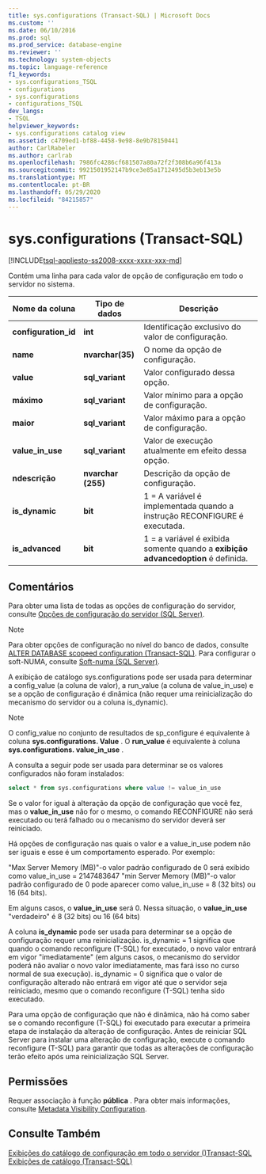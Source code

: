 ```yaml
---
title: sys.configurations (Transact-SQL) | Microsoft Docs
ms.custom: ''
ms.date: 06/10/2016
ms.prod: sql
ms.prod_service: database-engine
ms.reviewer: ''
ms.technology: system-objects
ms.topic: language-reference
f1_keywords:
- sys.configurations_TSQL
- configurations
- sys.configurations
- configurations_TSQL
dev_langs:
- TSQL
helpviewer_keywords:
- sys.configurations catalog view
ms.assetid: c4709ed1-bf88-4458-9e98-8e9b78150441
author: CarlRabeler
ms.author: carlrab
ms.openlocfilehash: 7986fc4286cf681507a80a72f2f308b6a96f413a
ms.sourcegitcommit: 9921501952147b9ce3e85a1712495d5b3eb13e5b
ms.translationtype: MT
ms.contentlocale: pt-BR
ms.lasthandoff: 05/29/2020
ms.locfileid: "84215857"
---
```

# <a name="sysconfigurations-transact-sql"></a>sys.configurations (Transact-SQL)
[!INCLUDE[tsql-appliesto-ss2008-xxxx-xxxx-xxx-md](../../includes/tsql-appliesto-ss2008-xxxx-xxxx-xxx-md.md)]

  Contém uma linha para cada valor de opção de configuração em todo o servidor no sistema.  

|Nome da coluna|Tipo de dados|Descrição|  
|-----------------|---------------|-----------------|  
|**configuration_id**|**int**|Identificação exclusivo do valor de configuração.|  
|**name**|**nvarchar(35)**|O nome da opção de configuração.|  
|**value**|**sql_variant**|Valor configurado dessa opção.|  
|**máximo**|**sql_variant**|Valor mínimo para a opção de configuração.|  
|**maior**|**sql_variant**|Valor máximo para a opção de configuração.|  
|**value_in_use**|**sql_variant**|Valor de execução atualmente em efeito dessa opção.|  
|**ndescrição**|**nvarchar (255)**|Descrição da opção de configuração.|  
|**is_dynamic**|**bit**|1 = A variável é implementada quando a instrução RECONFIGURE é executada.|  
|**is_advanced**|**bit**|1 = a variável é exibida somente quando a **exibição advancedoption** é definida.|  
  
 ## <a name="remarks"></a>Comentários
  Para obter uma lista de todas as opções de configuração do servidor, consulte [Opções de configuração do servidor &#40;SQL Server&#41;](../../database-engine/configure-windows/server-configuration-options-sql-server.md).  
  
> [!NOTE]  
>  Para obter opções de configuração no nível do banco de dados, consulte [ALTER DATABASE scopeed configuration &#40;Transact-SQL&#41;](../../t-sql/statements/alter-database-scoped-configuration-transact-sql.md). Para configurar o soft-NUMA, consulte [Soft-numa &#40;SQL Server&#41;](../../database-engine/configure-windows/soft-numa-sql-server.md).  
 
A exibição de catálogo sys.configurations pode ser usada para determinar a config_value (a coluna de valor), a run_value (a coluna de value_in_use) e se a opção de configuração é dinâmica (não requer uma reinicialização do mecanismo do servidor ou a coluna is_dynamic).

> [!NOTE]
> O config_value no conjunto de resultados de sp_configure é equivalente à coluna **sys.configurations. Value** . O **run_value** é equivalente à coluna **sys.configurations. value_in_use** .

A consulta a seguir pode ser usada para determinar se os valores configurados não foram instalados:

```SQL
select * from sys.configurations where value != value_in_use
```

Se o valor for igual à alteração da opção de configuração que você fez, mas o **value_in_use** não for o mesmo, o comando RECONFIGURE não será executado ou terá falhado ou o mecanismo do servidor deverá ser reiniciado.

Há opções de configuração nas quais o valor e a value_in_use podem não ser iguais e esse é um comportamento esperado. Por exemplo:

"Max Server Memory (MB)"-o valor padrão configurado de 0 será exibido como value_in_use = 2147483647 "min Server Memory (MB)"-o valor padrão configurado de 0 pode aparecer como value_in_use = 8 (32 bits) ou 16 (64 bits). 

Em alguns casos, o **value_in_use** será 0. Nessa situação, o **value_in_use** "verdadeiro" é 8 (32 bits) ou 16 (64 bits)

A coluna **is_dynamic** pode ser usada para determinar se a opção de configuração requer uma reinicialização. is_dynamic = 1 significa que quando o comando reconfigure (T-SQL) for executado, o novo valor entrará em vigor "imediatamente" (em alguns casos, o mecanismo do servidor poderá não avaliar o novo valor imediatamente, mas fará isso no curso normal de sua execução). is_dynamic = 0 significa que o valor de configuração alterado não entrará em vigor até que o servidor seja reiniciado, mesmo que o comando reconfigure (T-SQL) tenha sido executado.

Para uma opção de configuração que não é dinâmica, não há como saber se o comando reconfigure (T-SQL) foi executado para executar a primeira etapa de instalação da alteração de configuração. Antes de reiniciar SQL Server para instalar uma alteração de configuração, execute o comando reconfigure (T-SQL) para garantir que todas as alterações de configuração terão efeito após uma reinicialização SQL Server. 
 
 
## <a name="permissions"></a>Permissões  
 Requer associação à função **pública** . Para obter mais informações, consulte [Metadata Visibility Configuration](../../relational-databases/security/metadata-visibility-configuration.md).  
  
## <a name="see-also"></a>Consulte Também  
 [Exibições do catálogo de configuração em todo o servidor &#40;&#41;Transact-SQL](../../relational-databases/system-catalog-views/server-wide-configuration-catalog-views-transact-sql.md)   
 [Exibições de catálogo &#40;Transact-SQL&#41;](../../relational-databases/system-catalog-views/catalog-views-transact-sql.md)  
  
  
